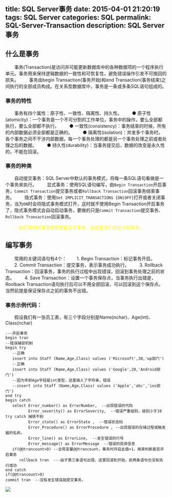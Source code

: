 title: SQL Server事务
date: 2015-04-01 21:20:19
tags: SQL Server
categories: SQL
permalink: SQL-Server-Transaction
description: SQL Server 事务
---
## 什么是事务
　　事务(Transaction)是访问并可能更新数据库中的各种数据项的一个程序执行单元。事务用来保持逻辑数据的一致性和可恢复性，避免错误操作引发不可挽回的损失。
　　事务由begin Transaction(事务开始)和end Transaction(事务结束)之间执行的全部成员构成。在关系型数据库中，事务是一条或多条SQL语句组成的。

### 事务的特性
　　事务有四个属性：原子性、一致性、隔离性、持久性。<!--more-->
　　● 原子性(atomicity)：一个事务是一个不可分割的工作单位，事务中的操作，要么全部都执行，要么全部都不执行。
　　● 一致性(consistency)：事务结束的时候，所有的内部数据必须全部都是正确的。
　　● 隔离性(isolation)：并发多个事务时。各个事务之间不干涉内部数据，每一个事务处理的都是另一个事务处理之前或者处理之后的数据。
　　● 持久性(durability)：当事务提交后，数据的改变是永久性的，不能在回滚。

### 事务的种类
　　自动提交事务：SQL Server中默认的事务模式，将每一条SQL语句看做是一个事务来执行。
　　显式事务：使用SQL语句编写，由`Begin Transaction`开启事务，`Commit Transaction`提交事务或者`Rollback Transaction`回滚事务结束事务。
　　隐式事务：使用`Set IMPLICIT_TRANSACTIONS {ON|OFF}`打开或者关闭事务，当为`ON`时会将隐式事务模式打开，这时就不使用Begin Transaction开启事务了，隐式事务模式会自动启动事务，要做的只是`Commit Transaction`提交事务、`Rollback Transaction`回滚事务。

　　<text style='color:yellow'>💡<text/> 我们常用的事务类型就是显式事务，也就是我们自定义的事务。

## 编写事务
　　常用的关键词语句有4个：
　　1. Begin Transaction：标记事务开启。
　　2. Commit Transaction：提交事务，表示事务成功执行。
　　3. Rollback Transaction：回滚事务，事务的执行过程中出现错误，回滚到事务处理之前的状态。
　　4. Save Transaction：设置一个事务保存点，当事务执行出错是，Roolback Transaction语句执行后可以不用全部回滚，可以回滚到这个保存点。当然前提是保证保存点之前的事务不出错。

### 事务示例代码：
　　假设我们有一张员工表，有三个字段分别是Name(nchar)、Age(int)、Class(nchar)

```
---开启事务
begin tran
--错误捕捉机制
begin try  
   --正确
   insert into Staff (Name,Age,Class) values ('Microsoft',30,'wp部门')
   --正确
   insert into Staff (Name,Age,Class) values ('Google',20,'Android部门')
   --因为年龄Age字段是int类型，这里插入了字符串，错误
   --insert into Staff (Name,Age,Class) values ('Apple','abc','ios部门')
end try
begin catch
   select Error_number() as ErrorNumber,  --出现错误的代码
          Error_severity() as ErrorSeverity,  --错误严重级别，级别小于10 try catch 捕获不到
          Error_state() as ErrorState ,  --错误状态码
          Error_Procedure() as ErrorProcedure , --出现错误的存储过程或触发器的名称。
          Error_line() as ErrorLine,  --发生错误的行号
          Error_message() as ErrorMessage  --错误的具体信息
   if(@@trancount>0) --全局变量@@trancount，事务时开启此值+1，用来判断是否开启事务
      rollback tran  ---由于第三条语句出错，这里回滚到开始，前两条语句也没有执行成功
end catch
if(@@trancount>0)
commit tran  --没有发生错误就提交事务。
```
![](http://ww2.sinaimg.cn/mw690/c55a7aeejw1f1d464k3i0j20o90hq7av.jpg)
